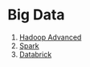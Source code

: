 # Big Data

1. [Hadoop Advanced](Hadoop/_HadoopAdvanced.md)
2. [Spark](Spark/_Spark.md)
3. [Databrick](Databrick/_Databrick.md)
